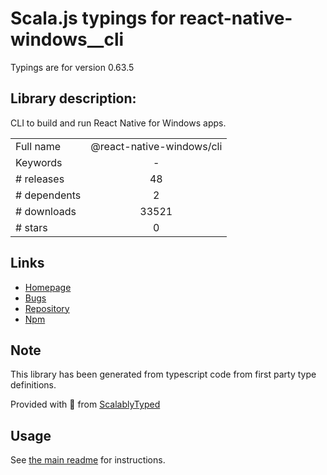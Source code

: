 
# Scala.js typings for react-native-windows__cli

Typings are for version 0.63.5

## Library description:
CLI to build and run React Native for  Windows apps.

|                    |                 |
| ------------------ | :-------------: |
| Full name          | @react-native-windows/cli |
| Keywords           | - |
| # releases         | 48 |
| # dependents       | 2 |
| # downloads        | 33521 |
| # stars            | 0 |

## Links
- [Homepage](https://github.com/microsoft/react-native-windows#readme)
- [Bugs](https://github.com/microsoft/react-native-windows/issues)
- [Repository](https://github.com/microsoft/react-native-windows)
- [Npm](https://www.npmjs.com/package/%40react-native-windows%2Fcli)
    


## Note
This library has been generated from typescript code from first party type definitions.

Provided with :purple_heart: from [ScalablyTyped](https://github.com/oyvindberg/ScalablyTyped)

## Usage
See [the main readme](../../readme.md) for instructions.


